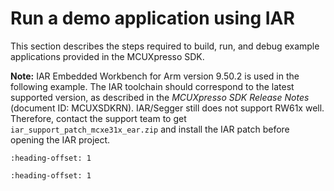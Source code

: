 # Run a demo application using IAR

This section describes the steps required to build, run, and debug example applications provided in the MCUXpresso SDK.

**Note:** IAR Embedded Workbench for Arm version 9.50.2 is used in the following example. The IAR toolchain should correspond to the latest supported version, as described in the *MCUXpresso SDK Release Notes* \(document ID: MCUXSDKRN\). IAR/Segger still does not support RW61x well. Therefore, contact the support team to get `iar_support_patch_mcxe31x_ear.zip` and install the IAR patch before opening the IAR project.


```{include} ../topics/build_an_example_application_001.md
:heading-offset: 1
```

```{include} ../topics/run_an_example_application.md
:heading-offset: 1
```
